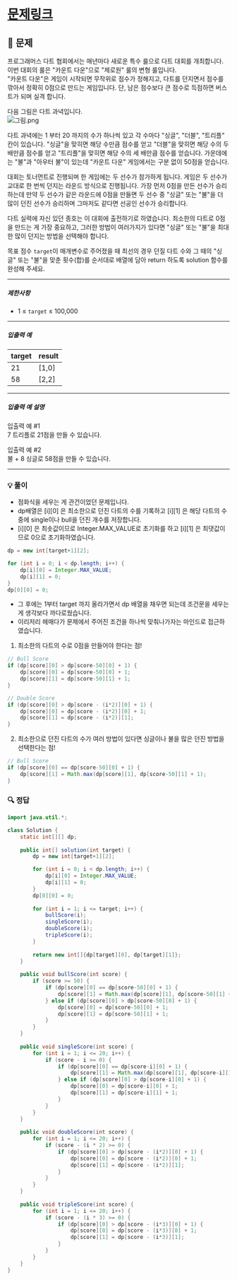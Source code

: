 # [문제링크](https://school.programmers.co.kr/learn/courses/30/lessons/131129)

## 📝 문제

프로그래머스 다트 협회에서는 매년마다 새로운 특수 룰으로 다트 대회를 개최합니다. 이번 대회의 룰은 "카운트 다운"으로 "제로원" 룰의 변형 룰입니다.  
"카운트 다운"은 게임이 시작되면 무작위로 점수가 정해지고, 다트를 던지면서 점수를 깎아서 정확히 0점으로 만드는 게임입니다. 단, 남은 점수보다 큰 점수로 득점하면 버스트가 되며 실격 합니다.

다음 그림은 다트 과녁입니다.  
![그림.png](https://grepp-programmers.s3.ap-northeast-2.amazonaws.com/files/production/9b437169-c6fa-402e-8ca1-276a57aeb0b3/%EA%B7%B8%EB%A6%BC.png)

다트 과녁에는 1 부터 20 까지의 수가 하나씩 있고 각 수마다 "싱글", "더블", "트리플" 칸이 있습니다. "싱글"을 맞히면 해당 수만큼 점수를 얻고 "더블"을 맞히면 해당 수의 두 배만큼 점수를 얻고 "트리플"을 맞히면 해당 수의 세 배만큼 점수를 얻습니다. 가운데에는 "불"과 "아우터 불"이 있는데 "카운트 다운" 게임에서는 구분 없이 50점을 얻습니다.

대회는 토너먼트로 진행되며 한 게임에는 두 선수가 참가하게 됩니다. 게임은 두 선수가 교대로 한 번씩 던지는 라운드 방식으로 진행됩니다. 가장 먼저 0점을 만든 선수가 승리하는데 만약 두 선수가 같은 라운드에 0점을 만들면 두 선수 중 "싱글" 또는 "불"을 더 많이 던진 선수가 승리하며 그마저도 같다면 선공인 선수가 승리합니다.

다트 실력에 자신 있던 종호는 이 대회에 출전하기로 하였습니다. 최소한의 다트로 0점을 만드는 게 가장 중요하고, 그러한 방법이 여러가지가 있다면 "싱글" 또는 "불"을 최대한 많이 던지는 방법을 선택해야 합니다.

목표 점수 `target`이 매개변수로 주어졌을 때 최선의 경우 던질 다트 수와 그 때의 "싱글" 또는 "불"을 맞춘 횟수(합)를 순서대로 배열에 담아 return 하도록 solution 함수를 완성해 주세요.

---

##### 제한사항

- 1 ≤ `target` ≤ 100,000

---

##### 입출력 예

|target|result|
|---|---|
|21|[1,0]|
|58|[2,2]|

---

##### 입출력 예 설명

입출력 예 #1  
7 트리플로 21점을 만들 수 있습니다.

입출력 예 #2  
불 + 8 싱글로 58점을 만들 수 있습니다.

---

### 💡 풀이

- 점화식을 세우는 게 관건이었던 문제입니다.
- dp배열은 \[i\][0] 은 최소한으로 던진 다트의 수를 기록하고 \[i\][1] 은 해당 다트의 수 중에 single이나 bull을 던진 개수를 저장합니다.
- \[i\][0] 은 최솟값이므로 Integer.MAX_VALUE로 초기화를 하고 \[i][1] 은 최댓값이므로 0으로 초기화하였습니다.

```java
dp = new int[target+1][2];

for (int i = 0; i < dp.length; i++) {
	dp[i][0] = Integer.MAX_VALUE;
	dp[i][1] = 0;
}
dp[0][0] = 0;
```

- 그 후에는 1부터 target 까지 올라가면서 dp 배열을 채우면 되는데 조건문을 세우는 게 생각보다 까다로웠습니다.
- 이리저리 헤매다가 문제에서 주어진 조건을 하나씩 맞춰나가자는 마인드로 접근하였습니다.

1. 최소한의 다트의 수로 0점을 만들어야 한다는 점!

```java
// Bull Score
if (dp[score][0] > dp[score-50][0] + 1) {
	dp[score][0] = dp[score-50][0] + 1;
	dp[score][1] = dp[score-50][1] + 1;
}

// Double Score
if (dp[score][0] > dp[score - (i*2)][0] + 1) {
	dp[score][0] = dp[score - (i*2)][0] + 1;
	dp[score][1] = dp[score - (i*2)][1];
}
```

2. 최소한으로 던진 다트의 수가 여러 방법이 있다면 싱글이나 불을 많은 던진 방법을 선택한다는 점!

```java
// Bull Score
if (dp[score][0] == dp[score-50][0] + 1) {
	dp[score][1] = Math.max(dp[score][1], dp[score-50][1] + 1);
}
```


### 🔍 정답

```java
import java.util.*;

class Solution {
    static int[][] dp;
    
    public int[] solution(int target) {
        dp = new int[target+1][2];

        for (int i = 0; i < dp.length; i++) {
            dp[i][0] = Integer.MAX_VALUE;
            dp[i][1] = 0;
        }
        dp[0][0] = 0;
        
        for (int i = 1; i <= target; i++) {
            bullScore(i);
            singleScore(i);
            doubleScore(i);
            tripleScore(i);
        }
        
        return new int[]{dp[target][0], dp[target][1]};
    }
    
    public void bullScore(int score) {
        if (score >= 50) {
            if (dp[score][0] == dp[score-50][0] + 1) {
                dp[score][1] = Math.max(dp[score][1], dp[score-50][1] + 1);
            } else if (dp[score][0] > dp[score-50][0] + 1) {
                dp[score][0] = dp[score-50][0] + 1;
                dp[score][1] = dp[score-50][1] + 1;
            }
        }
    }
    
    public void singleScore(int score) {
        for (int i = 1; i <= 20; i++) {
            if (score - i >= 0) {
                if (dp[score][0] == dp[score-i][0] + 1) {
                    dp[score][1] = Math.max(dp[score][1], dp[score-i][1] + 1);
                } else if (dp[score][0] > dp[score-i][0] + 1) {
                    dp[score][0] = dp[score-i][0] + 1;
                    dp[score][1] = dp[score-i][1] + 1;
                }
            }
        }
    }
    
    public void doubleScore(int score) {
        for (int i = 1; i <= 20; i++) {
            if (score - (i * 2) >= 0) {
                if (dp[score][0] > dp[score - (i*2)][0] + 1) {
                    dp[score][0] = dp[score - (i*2)][0] + 1;
                    dp[score][1] = dp[score - (i*2)][1];
                }
            }
        }
    }
    
    public void tripleScore(int score) {
        for (int i = 1; i <= 20; i++) {
            if (score - (i * 3) >= 0) {
                if (dp[score][0] > dp[score - (i*3)][0] + 1) {
                    dp[score][0] = dp[score - (i*3)][0] + 1;
                    dp[score][1] = dp[score - (i*3)][1];
                }
            }
        }
    }
}
```